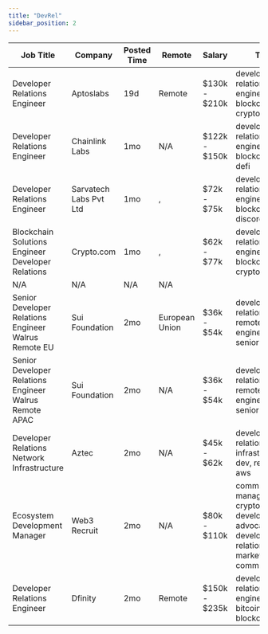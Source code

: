 ```yaml
---
title: "DevRel"
sidebar_position: 2
---
```


| Job Title | Company | Posted Time | Remote | Salary | Tags | Apply Link |
|-----------|---------|-------------|--------|--------|------|------------|
| Developer Relations Engineer | Aptoslabs | 19d | Remote | $130k - $210k | developer relations, dev, engineer, blockchain, crypto | [Apply](https://web3.career/developer-relations-engineer-aptoslabs/102813) |
| Developer Relations Engineer | Chainlink Labs | 1mo | N/A | $122k - $150k | developer relations, dev, engineer, blockchain, defi | [Apply](https://web3.career/developer-relations-engineer-chainlinklabs/101995) |
| Developer Relations Engineer | Sarvatech Labs Pvt Ltd | 1mo | , | $72k - $75k | developer relations, dev, engineer, blockchain, discord | [Apply](https://web3.career/developer-relations-engineer-sarvatechlabspvtltd/101339) |
| Blockchain Solutions Engineer Developer Relations | Crypto.com | 1mo | , | $62k - $77k | developer relations, dev, engineer, blockchain, crypto | [Apply](https://web3.career/blockchain-solutions-engineer-developer-relations-crypto-com/101226) |
| N/A | N/A | N/A | N/A |  |  | [Apply](https://web3.career/metana) |
| Senior Developer Relations Engineer Walrus Remote EU | Sui Foundation | 2mo | European Union | $36k - $54k | developer relations, remote, dev, engineer, senior | [Apply](https://web3.career/senior-developer-relations-engineer-walrus-remote-eu-suifoundation/100480) |
| Senior Developer Relations Engineer Walrus Remote APAC | Sui Foundation | 2mo | N/A | $36k - $54k | developer relations, remote, dev, engineer, senior | [Apply](https://web3.career/senior-developer-relations-engineer-walrus-remote-apac-suifoundation/100479) |
| Developer Relations Network Infrastructure | Aztec | 2mo | N/A | $45k - $62k | developer relations, infrastructure, dev, remote, aws | [Apply](https://web3.career/developer-relations-network-infrastructure-aztec/84179) |
| Ecosystem Development Manager | Web3 Recruit | 2mo | N/A | $80k - $110k | community manager, crypto, developer advocate, developer relations, marketing communication | [Apply](https://web3.career/ecosystem-development-manager-web3-recruit/100245) |
| Developer Relations Engineer | Dfinity | 2mo | Remote | $150k - $235k | developer relations, dev, engineer, bitcoin, blockchain | [Apply](https://web3.career/developer-relations-engineer-dfinity/100077) |
